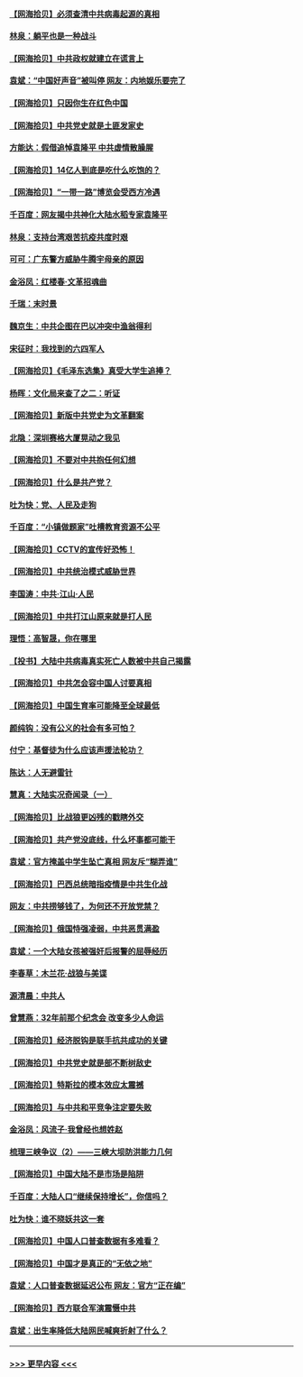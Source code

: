 #### [【网海拾贝】必须查清中共病毒起源的真相](../pages/nsc993/n12984276.md?t=05292152) 
#### [林泉：躺平也是一种战斗](../pages/nsc993/n12984194.md?t=05292152) 
#### [【网海拾贝】中共政权就建立在谎言上](../pages/nsc993/n12981880.md?t=05292152) 
#### [袁斌：“中国好声音”被叫停 网友：内地娱乐要完了](../pages/nsc993/n12981826.md?t=05292152) 
#### [【网海拾贝】只因你生在红色中国](../pages/nsc993/n12979096.md?t=05292152) 
#### [【网海拾贝】中共党史就是土匪发家史](../pages/nsc993/n12976478.md?t=05292152) 
#### [方能达：假借追悼袁隆平 中共虚情散臊腥](../pages/nsc993/n12976396.md?t=05292152) 
#### [【网海拾贝】14亿人到底是吃什么吃饱的？](../pages/nsc993/n12974125.md?t=05292152) 
#### [【网海拾贝】“一带一路”博览会受西方冷遇](../pages/nsc993/n12971787.md?t=05292152) 
#### [千百度：网友揭中共神化大陆水稻专家袁隆平](../pages/nsc993/n12971733.md?t=05292152) 
#### [林泉：支持台湾艰苦抗疫共度时艰](../pages/nsc993/n12971350.md?t=05292152) 
#### [可可：广东警方威胁牛腾宇母亲的原因](../pages/nsc993/n12971100.md?t=05292152) 
#### [金浴凤：红楼春·文革招魂曲](../pages/nsc993/n12970354.md?t=05292152) 
#### [千瑞：末时景](../pages/nsc993/n12970337.md?t=05292152) 
#### [魏京生：中共企图在巴以冲突中渔翁得利](../pages/nsc993/n12970286.md?t=05292152) 
#### [宋征时：我找到的六四军人](../pages/nsc993/n12970213.md?t=05292152) 
#### [【网海拾贝】《毛泽东选集》真受大学生追捧？](../pages/nsc993/n12968779.md?t=05292152) 
#### [杨晖：文化局来查了之二：听证](../pages/nsc993/n12966528.md?t=05292152) 
#### [【网海拾贝】新版中共党史为文革翻案](../pages/nsc993/n12967526.md?t=05292152) 
#### [北隐：深圳赛格大厦晃动之我见](../pages/nsc993/n12967393.md?t=05292152) 
#### [【网海拾贝】不要对中共抱任何幻想](../pages/nsc993/n12965222.md?t=05292152) 
#### [【网海拾贝】什么是共产党？](../pages/nsc993/n12962781.md?t=05292152) 
#### [吐为快：党、人民及走狗](../pages/nsc993/n12962747.md?t=05292152) 
#### [千百度：“小镇做题家”吐槽教育资源不公平](../pages/nsc993/n12962705.md?t=05292152) 
#### [【网海拾贝】CCTV的宣传好恐怖！](../pages/nsc993/n12959984.md?t=05292152) 
#### [【网海拾贝】中共统治模式威胁世界](../pages/nsc993/n12957622.md?t=05292152) 
#### [李国涛：中共‧江山‧人民](../pages/nsc993/n12957502.md?t=05292152) 
#### [【网海拾贝】中共打江山原来就是打人民](../pages/nsc993/n12954345.md?t=05292152) 
#### [理悟：高智晟，你在哪里](../pages/nsc993/n12953115.md?t=05292152) 
#### [【投书】大陆中共病毒真实死亡人数被中共自己揭露](../pages/nsc993/n12953050.md?t=05292152) 
#### [【网海拾贝】中共怎会容中国人讨要真相](../pages/nsc993/n12952161.md?t=05292152) 
#### [【网海拾贝】中国生育率可能降至全球最低](../pages/nsc993/n12948793.md?t=05292152) 
#### [颜纯钩：没有公义的社会有多可怕？](../pages/nsc993/n12947626.md?t=05292152) 
#### [付宁：基督徒为什么应该声援法轮功？](../pages/nsc993/n12947233.md?t=05292152) 
#### [陈达：人无避雷针](../pages/nsc993/n12947098.md?t=05292152) 
#### [慧真：大陆实况奇闻录（一）](../pages/nsc993/n12945811.md?t=05292152) 
#### [【网海拾贝】比战狼更凶残的戳瞎外交](../pages/nsc993/n12945717.md?t=05292152) 
#### [【网海拾贝】共产党没底线，什么坏事都可能干](../pages/nsc993/n12942090.md?t=05292152) 
#### [袁斌：官方掩盖中学生坠亡真相 网友斥“糊弄谁”](../pages/nsc993/n12942029.md?t=05292152) 
#### [【网海拾贝】巴西总统暗指疫情是中共生化战](../pages/nsc993/n12938999.md?t=05292152) 
#### [网友：中共捞够钱了，为何还不开放党禁？](../pages/nsc993/n12938952.md?t=05292152) 
#### [【网海拾贝】俄国恃强凌弱，中共恶贯满盈](../pages/nsc993/n12936626.md?t=05292152) 
#### [袁斌：一个大陆女孩被强奸后报警的屈辱经历](../pages/nsc993/n12936547.md?t=05292152) 
#### [李春草：木兰花·战狼与美谍](../pages/nsc993/n12935995.md?t=05292152) 
#### [源清晨：中共人](../pages/nsc993/n12935589.md?t=05292152) 
#### [曾慧燕：32年前那个纪念会 改变多少人命运](../pages/nsc993/n12934233.md?t=05292152) 
#### [【网海拾贝】经济脱钩是联手抗共成功的关键](../pages/nsc993/n12934176.md?t=05292152) 
#### [【网海拾贝】中共党史就是部不断树敌史](../pages/nsc993/n12932844.md?t=05292152) 
#### [【网海拾贝】特斯拉的模本效应太震撼](../pages/nsc993/n12925626.md?t=05292152) 
#### [【网海拾贝】与中共和平竞争注定要失败](../pages/nsc993/n12923326.md?t=05292152) 
#### [金浴凤：风流子‧我曾经也想姓赵](../pages/nsc993/n12920911.md?t=05292152) 
#### [梳理三峡争议（2）——三峡大坝防洪能力几何](../pages/nsc993/n12920173.md?t=05292152) 
#### [【网海拾贝】中国大陆不是市场是陷阱](../pages/nsc993/n12920143.md?t=05292152) 
#### [千百度：大陆人口“继续保持增长”，你信吗？](../pages/nsc993/n12918946.md?t=05292152) 
#### [吐为快：谁不晓妖共这一套](../pages/nsc993/n12918941.md?t=05292152) 
#### [【网海拾贝】中国人口普查数据有多难看？](../pages/nsc993/n12917822.md?t=05292152) 
#### [【网海拾贝】中国才是真正的“无依之地”](../pages/nsc993/n12915845.md?t=05292152) 
#### [袁斌：人口普查数据延迟公布 网友：官方“正在编”](../pages/nsc993/n12915748.md?t=05292152) 
#### [【网海拾贝】西方联合军演震慑中共](../pages/nsc993/n12913466.md?t=05292152) 
#### [袁斌：出生率降低大陆网民喊爽折射了什么？](../pages/nsc993/n12913365.md?t=05292152) 

----
#### [ >>> 更早内容 <<< ](../indexes/nsc993-earlier.md)
